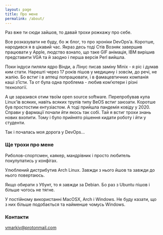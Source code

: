 ```yaml
---
layout: page
title: Про мене
permalink: /about/
---
```


Раз вже ти сюди зайшов, то давай трохи рожкажу про себе.

Все розказувати не буду, бо ж блог, то про хроніки  DevOpsʼa. Коротше, народився я в цікавий час. Якраз десь тоді Стів Возняк завершив працювати у Apple, людство взнало, що таке GIF анімація, IBM вирішив представити VGA та й заодно і перша версія Perl вийшла.

Поки індуси пиляли ядро Вінди, а Лінус писав заміну Minix - я ріс і думав ким стати. Нарешті через 17 років пішов у медицину і зовсім, до речі, не жалію. Бо встиг і в аптеці попрацювати, і в фамацевтичних компанія каші зʼїсти. Та от була одна проблема - любив комʼютери і різні технології.

А це заразився отим твоїм open source software. Перепробував купа Linuxʼів всяких, навіть всяких трупів типу BeOS встиг заюзати. Коротше був простостим ентузіастом. А тоді прийшла пандемія ковіду у 2020. Справи у фармації почали йти якось так собі. Тай я встиг трохи знань нових вхопити. Тому і було прийнято рішення кидати роботу і йти у студенти. 

Так і почалась моя дорога у DevOps...

### Ще трохи про мене

Риболов-спортсмен, каякер, мандрівник і просто любитель покулупатись у конфігах. 

Улюблений дистрибутив Arch Linux. Завжди з нього йшов та завжди до нього повертаюсь.

Якщо обирати з Убунт, то я завжди за Debian. Бо раз з Ubuntu пішов і більше чогось не тягне.

У постійному використанні MacOSX, Arch і Windows. Не буду казати, що з них більше подобається та найменше чомусь Windows.

### Контакти

[vmarkiv@protonmail.com](mailto:vmarkiv@protonmail.com)
